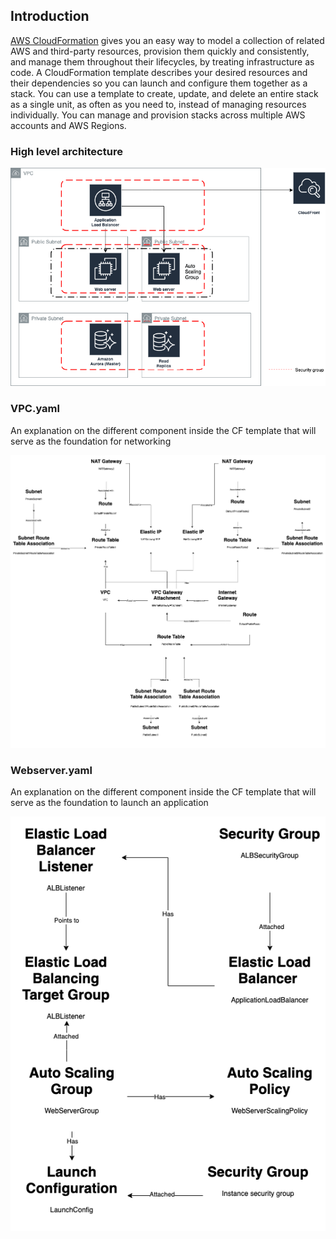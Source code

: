 ## Introduction

[AWS CloudFormation](https://aws.amazon.com/cloudformation/) gives you an easy way to model a collection of related AWS and third-party resources, provision them quickly and consistently, and manage them throughout their lifecycles, by treating infrastructure as code. A CloudFormation template describes your desired resources and their dependencies so you can launch and configure them together as a stack. You can use a template to create, update, and delete an entire stack as a single unit, as often as you need to, instead of managing resources individually. You can manage and provision stacks across multiple AWS accounts and AWS Regions.

### High level architecture


![alt High Level architecture](https://raw.githubusercontent.com/sebastianlzy/draw-io/master/awesomebuilderIII%20-POC.png)

### VPC.yaml

An explanation on the different component inside the CF template that will serve as the foundation for networking 

![alt High Level architecture](https://raw.githubusercontent.com/sebastianlzy/draw-io/master/awesomebuilderIII%20-VPC%20Cloudformation.png)

### Webserver.yaml

An explanation on the different component inside the CF template that will serve as the foundation to launch an application

![alt Webserver cloudformation](https://github.com/sebastianlzy/draw-io/raw/master/awesomebuilderIII%20-Webserver%20Cloudformation.png)